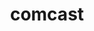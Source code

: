 ---
blog: https://corporate.comcast.com/press
facebook: https://www.facebook.com/comcast
git: https://github.com/comcast
images:
- comcast-icon.svg
- comcast-ar21.svg
logohandle: comcast
sort: comcast
title: comcast
twitter: https://x.com/comcast
website: https://corporate.comcast.com/
wikipedia: https://en.wikipedia.org/wiki/Comcast
---